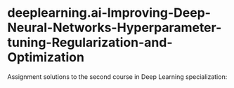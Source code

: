 # deeplearning.ai-Improving-Deep-Neural-Networks-Hyperparameter-tuning-Regularization-and-Optimization
Assignment solutions to the second course in Deep Learning specialization:
